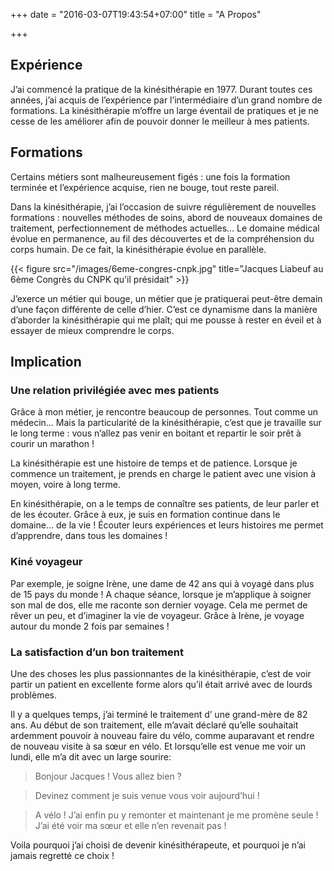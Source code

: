 +++
date = "2016-03-07T19:43:54+07:00"
title = "A Propos"

+++

##  Expérience

J’ai commencé la pratique de la kinésithérapie en 1977. Durant toutes ces années, j’ai acquis de l’expérience par l’intermédiaire d’un grand nombre de formations. La kinésithérapie m’offre un large éventail de pratiques et je ne cesse de les améliorer afin de pouvoir donner le meilleur à mes patients.

## Formations

Certains métiers sont malheureusement figés : une fois la formation terminée et l’expérience acquise, rien ne bouge, tout reste pareil.

Dans la kinésithérapie, j’ai l’occasion de suivre régulièrement de nouvelles formations : nouvelles méthodes de soins, abord de nouveaux domaines de traitement, perfectionnement de méthodes actuelles… Le domaine médical évolue en permanence, au fil des découvertes et de la compréhension du corps humain. De ce fait, la kinésithérapie évolue en parallèle.

{{< figure src="/images/6eme-congres-cnpk.jpg" title="Jacques Liabeuf au 6ème Congrès du CNPK qu'il présidait" >}}

J’exerce un métier qui bouge, un métier que je pratiquerai peut-être demain d’une façon différente de celle d’hier. C’est ce dynamisme dans la manière d’aborder la kinésithérapie qui me plaît; qui me pousse à rester en éveil et à essayer de mieux comprendre le corps.

## Implication

### Une relation privilégiée avec mes patients

Grâce à mon métier, je rencontre beaucoup de personnes. Tout comme un médecin… Mais la particularité de la kinésithérapie, c’est que je travaille sur le long terme : vous n’allez pas venir en boitant et repartir le soir prêt à courir un marathon !

La kinésithérapie est une histoire de temps et de patience. Lorsque je commence un traitement, je prends en charge le patient avec une vision à moyen, voire à long terme.

En kinésithérapie, on a le temps de connaître ses patients, de leur parler et de les écouter. Grâce à eux, je suis en formation continue dans le domaine… de la vie ! Écouter leurs expériences et leurs histoires me permet d’apprendre, dans tous les domaines !

### Kiné voyageur

Par exemple, je soigne Irène, une dame de 42 ans qui à voyagé dans plus de 15 pays du monde ! A chaque séance, lorsque je m’applique à soigner son mal de dos, elle me raconte son dernier voyage. Cela me permet de rêver un peu, et d’imaginer la vie de voyageur. Grâce à Irène, je voyage autour du monde 2 fois par semaines !

### La satisfaction d’un bon traitement

Une des choses les plus passionnantes de la kinésithérapie, c’est de voir partir un patient en excellente forme alors qu’il était arrivé avec de lourds problèmes.

Il y a quelques temps, j’ai terminé le traitement d’ une grand-mère de 82 ans. Au début de son traitement, elle m’avait déclaré qu’elle souhaitait ardemment pouvoir à nouveau faire du vélo, comme auparavant et rendre de nouveau visite à sa sœur en vélo. Et lorsqu’elle est venue me voir un lundi, elle m’a dit avec un large sourire:

> Bonjour Jacques ! Vous allez bien ?

> Devinez comment je suis venue vous voir aujourd’hui !

> A vélo ! J’ai enfin pu y remonter et maintenant je me promène seule ! J’ai été voir ma sœur et elle n’en revenait pas !

Voila pourquoi j’ai choisi de devenir kinésithérapeute, et pourquoi je n’ai jamais regretté ce choix !